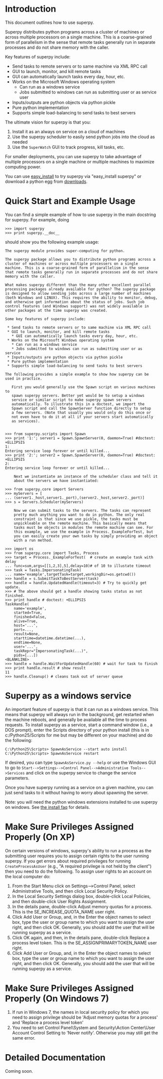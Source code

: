 

# Introduction #

This document outlines how to use superpy.

Superpy distributes python programs across a cluster of machines or across multiple processors on a single machine. This is a coarse-grained form of parallelism in the sense that remote tasks generally run in separate processes and do not share memory with the caller.

Key features of superpy include:

  * Send tasks to remote servers or to same machine via XML RPC call
  * GUI to launch, monitor, and kill remote tasks
  * GUI can automatically launch tasks every day, hour, etc.
  * Works on the Microsoft Windows operating system
    * Can run as a windows service
    * Jobs submitted to windows can run as submitting user or as service user
  * Inputs/outputs are python objects via python pickle
  * Pure python implementation
  * Supports simple load-balancing to send tasks to best servers

The ultimate vision for superpy is that you:
  1. Install it as an always on service on a cloud of machines
  1. Use the superpy scheduler to easily send python jobs into the cloud as needed
  1. Use the `SuperWatch` GUI to track progress, kill tasks, etc.

For smaller deployments, you can use superpy to take advantage of multiple processors on a single machine or multiple machines to maximize computing power.

You can use [easy\_install](http://peak.telecommunity.com/DevCenter/EasyInstall) to try superpy via "easy\_install superpy" or download a python egg from [downloads](http://code.google.com/p/superpy/downloads).

# Quick Start and Example Usage #

You can find a simple example of how to use superpy in the main docstring for superpy. For example, doing
```
>>> import superpy
>>> print superpy.__doc__
```
should show you the following example usage:
```
The superpy module provides super-computing for python.

The superpy package allows you to distribute python programs across a
cluster of machines or across multiple processers on a single
machine. This is a coarse-grained form of parallelism in the sense
that remote tasks generally run in separate processes and do not share
memory with the caller.

What makes superpy different than the many other excellent parallel
processing packages already available for python? The superpy package
is designed to allow sending jobs across a large number of machines
(both Windows and LINUX). This requires the ability to monitor, debug,
and otherwise get information about the status of jobs. Such job
control features (and Windows support) was not widely available in
other packages at the time superpy was created.

Some key features of superpy include:

 * Send tasks to remote servers or to same machine via XML RPC call
 * GUI to launch, monitor, and kill remote tasks
   * GUI can automatically launch tasks every day, hour, etc.
 * Works on the Microsoft Windows operating system
   * Can run as a windows service
   * Jobs submitted to windows can run as submitting user or as service
 * Inputs/outputs are python objects via python pickle
 * Pure python implementation
 * Supports simple load-balancing to send tasks to best servers 

The following provides a simple example to show how superpy can be
used in practice.

   First you would generally use the Spawn script on various machines to
   spawn superpy servers. Better yet would be to setup a windows
   service or similar script to make superpy spawn servers
   automatically. To illustrate this in a doctest, we import the
   Spawn script and call the SpawnServer function directly to setup
   a few servers. (Note that usually you would only do this once or
   not even have to do it at all if your servers start automatically
   as services).
   

>>> from superpy.scripts import Spawn
>>> print '1:'; server1 = Spawn.SpawnServer(0, daemon=True) #doctest: +ELLIPSIS
1:
Entering service loop forever or until killed...
>>> print '2:'; server2 = Spawn.SpawnServer(0, daemon=True) #doctest: +ELLIPSIS
2:
Entering service loop forever or until killed...
    
    Next we instantiate an instance of the scheduler class and tell it
    about the servers we have instantiated:

>>> from superpy.core import Servers
>>> myServers = [
... (server1._host,server1._port),(server2._host,server2._port)]
>>> s = Servers.Scheduler(myServers)

    Now we can submit tasks to the servers. The tasks can represent
    pretty much anything you want to do in python. The only real
    constraint is that since we use pickle, the tasks must be
    unpickleable on the remote machine. This basically means that
    tasks must be objects in modules the remote machine can see. For
    this example, we use the example in Process._ExampleForTest, but
    you can easily create your own tasks by simply providing an object
    with a run method.

>>> import os
>>> from superpy.core import Tasks, Process
>>> target = Process._ExampleForTest(  # create an example task with delay
... func=sum,args=[[1,2,3],5],delay=10)# of 10 to illustate timeout
>>> task = Tasks.ImpersonatingTask(
... name='example',targetTask=target,workingDir=os.getcwd())
>>> handle = s.SubmitTaskToBestServer(task)
>>> handle = handle.UpdatedHandle(timeout=3) # Try to quickly get update.
>>> # The above should get a handle showing tasks status as not finished.
>>> print handle # doctest: +ELLIPSIS
TaskHandle(
    name='example',
    started=True,
    finished=False,
    alive=True,
    host='...',
    port=...,
    result=None,
    starttime=datetime.datetime(...),
    endtime=None,
    user='...',
    taskRepr="ImpersonatingTask(...)",
    pids=[...])
<BLANKLINE>
>>> handle = handle.WaitForUpdatedHandle(60) # wait for task to finish
>>> print handle.result # show result
11
>>> handle.Cleanup() # cleans task out of server queue
```

# Superpy as a windows service #

An important feature of superpy is that it can run as a windows service. This means that superpy will always run in the background, get restarted when the machine reboots, and generally be available all the time to process requests. To install superpy as a service, start a command window (i.e., a DOS prompt), enter the Scripts directory of your python install (this is in c:/Python25/Scripts for me but may be different on your machine) and do the following:
```
C:\Python25\Scripts> SpawnAsService --start auto install
C:\Python25\Scripts> SpawnAsService restart
```

If desired, you can type `SpawnAsService.py --help` or use the Windows GUI to go to `Start-->Settings-->Control Panel-->Administrative Tools-->Services` and click on the superpy service to change the service parameters.

Once you have superpy running as a service on a given machine, you can just send tasks to it without having to worry about spawning the server.

Note: you will need the python windows extensions installed to use superpy on windows. See [the install faq](http://code.google.com/p/superpy/wiki/InstallFAQ#Do_I_need_to_do_anything_special_on_windows?) for details.

# Make Sure Privileges Assigned Properly (On XP) #

On certain versions of windows, superpy's ability to run a process as the submitting user requires you to assign certain rights to the user running superpy. If you get errors about required privileges for running `CreateProcessAsUser` (e.g., "A required privilege is not held by the client") then you need to do the following. To assign user rights to an account on the local computer do:

  1. From the Start Menu click on Settings-->Control Panel, select Administrative Tools, and then click Local Security Policy.
  1. In the Local Security Settings dialog box, double-click Local Policies, and then double-click User Rights Assignment.
  1. In the details pane, double-click Adjust memory quotas for a process. This is the SE\_INCREASE\_QUOTA\_NAME user right.
  1. Click Add User or Group, and, in the Enter the object names to select box, type the user or group name to which you want to assign the user right, and then click OK. Generally, you should add the user that will be running superpy as a service.
  1. Click OK again, and then, in the details pane, double-click Replace a process level token. This is the SE\_ASSIGNPRIMARYTOKEN\_NAME user right.
  1. Click Add User or Group, and, in the Enter the object names to select box, type the user or group name to which you want to assign the user right, and then click OK. Generally, you should add the user that will be running superpy as a service.
# Make Sure Privileges Assigned Properly (On Windows 7) #
  1. If run in Windows 7, the names in local security policy for which you need to assign privilege should be 'Adjust memory quotas for a process' and 'Replace a process level token'
  1. You need to set Control Panel\System and Security\Action Center\User Account Control Setting to 'Never notify'. Otherwise you may still get the same error.



# Detailed Documentation #

Coming soon.